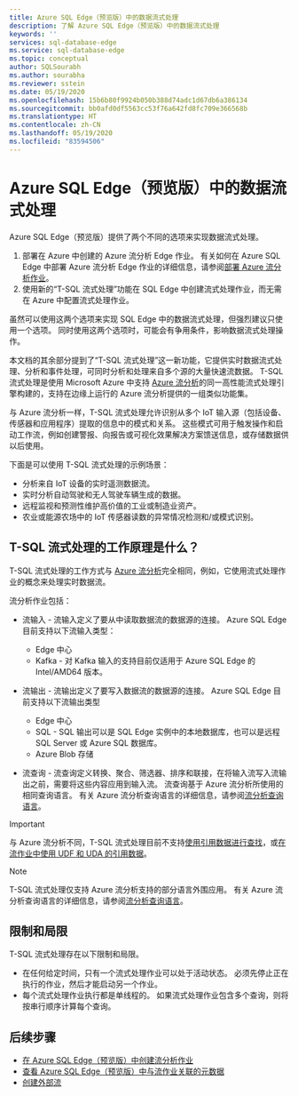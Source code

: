 ```yaml
---
title: Azure SQL Edge（预览版）中的数据流式处理
description: 了解 Azure SQL Edge（预览版）中的数据流式处理
keywords: ''
services: sql-database-edge
ms.service: sql-database-edge
ms.topic: conceptual
author: SQLSourabh
ms.author: sourabha
ms.reviewer: sstein
ms.date: 05/19/2020
ms.openlocfilehash: 15b6b80f9924b050b388d74adc1d67db6a386134
ms.sourcegitcommit: bb0afd0df5563cc53f76a642fd8fc709e366568b
ms.translationtype: HT
ms.contentlocale: zh-CN
ms.lasthandoff: 05/19/2020
ms.locfileid: "83594506"
---
```

# <a name="data-streaming-in-azure-sql-edge-preview"></a>Azure SQL Edge（预览版）中的数据流式处理

Azure SQL Edge（预览版）提供了两个不同的选项来实现数据流式处理。 

1. 部署在 Azure 中创建的 Azure 流分析 Edge 作业。 有关如何在 Azure SQL Edge 中部署 Azure 流分析 Edge 作业的详细信息，请参阅[部署 Azure 流分析作业](deploy-dacpac.md)。
2. 使用新的“T-SQL 流式处理”功能在 SQL Edge 中创建流式处理作业，而无需在 Azure 中配置流式处理作业。 

虽然可以使用这两个选项来实现 SQL Edge 中的数据流式处理，但强烈建议只使用一个选项。 同时使用这两个选项时，可能会有争用条件，影响数据流式处理操作。

本文档的其余部分提到了“T-SQL 流式处理”这一新功能，它提供实时数据流式处理、分析和事件处理，可同时分析和处理来自多个源的大量快速流数据。 T-SQL 流式处理是使用 Microsoft Azure 中支持 [Azure 流分析](https://docs.microsoft.com/azure/stream-analytics/stream-analytics-introduction)的同一高性能流式处理引擎构建的，支持在边缘上运行的 Azure 流分析提供的一组类似功能集。

与 Azure 流分析一样，T-SQL 流式处理允许识别从多个 IoT 输入源（包括设备、传感器和应用程序）提取的信息中的模式和关系。 这些模式可用于触发操作和启动工作流，例如创建警报、向报告或可视化效果解决方案馈送信息，或存储数据供以后使用。 

下面是可以使用 T-SQL 流式处理的示例场景：

* 分析来自 IoT 设备的实时遥测数据流。
* 实时分析自动驾驶和无人驾驶车辆生成的数据。
* 远程监视和预测性维护高价值的工业或制造业资产。
* 农业或能源农场中的 IoT 传感器读数的异常情况检测和/或模式识别。

## <a name="how-does-t-sql-streaming-work"></a>T-SQL 流式处理的工作原理是什么？

T-SQL 流式处理的工作方式与 [Azure 流分析](https://docs.microsoft.com/azure/stream-analytics/stream-analytics-introduction#how-does-stream-analytics-work)完全相同，例如，它使用流式处理作业的概念来处理实时数据流。 

流分析作业包括：

- 流输入 - 流输入定义了要从中读取数据流的数据源的连接。 Azure SQL Edge 目前支持以下流输入类型：
    - Edge 中心
    - Kafka - 对 Kafka 输入的支持目前仅适用于 Azure SQL Edge 的 Intel/AMD64 版本。

- 流输出 - 流输出定义了要写入数据流的数据源的连接。 Azure SQL Edge 目前支持以下流输出类型
    - Edge 中心
    - SQL - SQL 输出可以是 SQL Edge 实例中的本地数据库，也可以是远程 SQL Server 或 Azure SQL 数据库。 
    - Azure Blob 存储

- 流查询 - 流查询定义转换、聚合、筛选器、排序和联接，在将输入流写入流输出之前，需要将这些内容应用到输入流。 流查询基于 Azure 流分析所使用的相同查询语言。 有关 Azure 流分析查询语言的详细信息，请参阅[流分析查询语言](https://docs.microsoft.com/stream-analytics-query/stream-analytics-query-language-reference?)。

> [!IMPORTANT]
> 与 Azure 流分析不同，T-SQL 流式处理目前不支持[使用引用数据进行查找](https://docs.microsoft.com/azure/stream-analytics/stream-analytics-use-reference-data)，或[在流作业中使用 UDF 和 UDA 的引用数据](https://docs.microsoft.com/azure/stream-analytics/streaming-technologies#you-want-to-write-udfs-udas-and-custom-deserializers-in-a-language-other-than-javascript-or-c)。

> [!NOTE]
> T-SQL 流式处理仅支持 Azure 流分析支持的部分语言外围应用。 有关 Azure 流分析查询语言的详细信息，请参阅[流分析查询语言](https://docs.microsoft.com/stream-analytics-query/stream-analytics-query-language-reference?)。

## <a name="limitations-and-restrictions"></a>限制和局限

T-SQL 流式处理存在以下限制和局限。 

- 在任何给定时间，只有一个流式处理作业可以处于活动状态。 必须先停止正在执行的作业，然后才能启动另一个作业。
- 每个流式处理作业执行都是单线程的。 如果流式处理作业包含多个查询，则将按串行顺序计算每个查询。

## <a name="next-steps"></a>后续步骤

- [在 Azure SQL Edge（预览版）中创建流分析作业](create-stream-analytics-job.md)
- [查看 Azure SQL Edge（预览版）中与流作业关联的元数据](streaming-catalog-views.md)
- [创建外部流](create-external-stream-transact-sql.md)